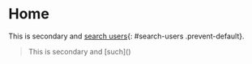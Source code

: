 ---
---

# Home

This is <span class="fg-secondary">secondary</span> and [search users](#){: #search-users .prevent-default}.

<blockquote class="bg-secondary" markdown=1>
  This is <span class="fg-secondary">secondary</span> and [such]()
</blockquote>
